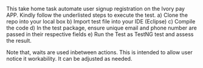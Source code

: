 This take home task automate user signup registration on the Ivory pay APP. Kindly follow the underlisted steps to execute the test.
a) Clone the repo into your local box
b) Import test file into your IDE (Eclipse)
c) Compile the code
d) In the test package, ensure unique email and phone number are passed in their respective fields
e) Run the Test as TestNG test and assess the result.

Note that, waits are used inbetween actions. This is intended to allow user notice it workability. It can be adjusted as needed.
